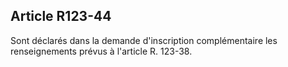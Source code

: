 Article R123-44
----
Sont déclarés dans la demande d'inscription complémentaire les renseignements
prévus à l'article R. 123-38.
